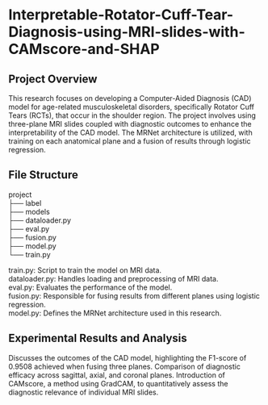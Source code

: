 # Interpretable-Rotator-Cuff-Tear-Diagnosis-using-MRI-slides-with-CAMscore-and-SHAP

## Project Overview
This research focuses on developing a Computer-Aided Diagnosis (CAD) model for age-related musculoskeletal disorders, specifically Rotator Cuff Tears (RCTs), that occur in the shoulder region. The project involves using three-plane MRI slides coupled with diagnostic outcomes to enhance the interpretability of the CAD model. The MRNet architecture is utilized, with training on each anatomical plane and a fusion of results through logistic regression.

## File Structure
project  
├── label  
├── models  
├── dataloader.py  
├── eval.py  
├── fusion.py  
├── model.py  
└── train.py  

train.py: Script to train the model on MRI data.  
dataloader.py: Handles loading and preprocessing of MRI data.  
eval.py: Evaluates the performance of the model.  
fusion.py: Responsible for fusing results from different planes using logistic regression.  
model.py: Defines the MRNet architecture used in this research.  

## Experimental Results and Analysis
Discusses the outcomes of the CAD model, highlighting the F1-score of 0.9508 achieved when fusing three planes.
Comparison of diagnostic efficacy across sagittal, axial, and coronal planes.
Introduction of CAMscore, a method using GradCAM, to quantitatively assess the diagnostic relevance of individual MRI slides.
